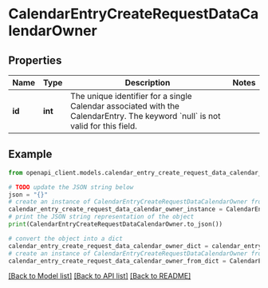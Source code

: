 # CalendarEntryCreateRequestDataCalendarOwner


## Properties

Name | Type | Description | Notes
------------ | ------------- | ------------- | -------------
**id** | **int** | The unique identifier for a single Calendar associated with the CalendarEntry. The keyword &#x60;null&#x60; is not valid for this field. | 

## Example

```python
from openapi_client.models.calendar_entry_create_request_data_calendar_owner import CalendarEntryCreateRequestDataCalendarOwner

# TODO update the JSON string below
json = "{}"
# create an instance of CalendarEntryCreateRequestDataCalendarOwner from a JSON string
calendar_entry_create_request_data_calendar_owner_instance = CalendarEntryCreateRequestDataCalendarOwner.from_json(json)
# print the JSON string representation of the object
print(CalendarEntryCreateRequestDataCalendarOwner.to_json())

# convert the object into a dict
calendar_entry_create_request_data_calendar_owner_dict = calendar_entry_create_request_data_calendar_owner_instance.to_dict()
# create an instance of CalendarEntryCreateRequestDataCalendarOwner from a dict
calendar_entry_create_request_data_calendar_owner_from_dict = CalendarEntryCreateRequestDataCalendarOwner.from_dict(calendar_entry_create_request_data_calendar_owner_dict)
```
[[Back to Model list]](../README.md#documentation-for-models) [[Back to API list]](../README.md#documentation-for-api-endpoints) [[Back to README]](../README.md)


